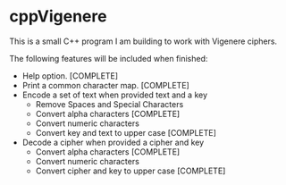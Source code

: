 # cppVigenere

This is a small C++ program I am building to work with Vigenere ciphers.

The following features will be included when finished:

  * Help option. [COMPLETE]
  * Print a common character map. [COMPLETE]
  * Encode a set of text when provided text and a key
  	* Remove Spaces and Special Characters
  	* Convert alpha characters [COMPLETE]
  	* Convert numeric characters
  	* Convert key and text to upper case [COMPLETE]
  * Decode a cipher when provided a cipher and key
  	* Convert alpha characters [COMPLETE]
  	* Convert numeric characters
  	* Convert cipher and key to upper case [COMPLETE]
